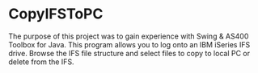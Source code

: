 # CopyIFSToPC
The purpose of this project was to gain experience with Swing & AS400 Toolbox for Java. This program allows you to log onto an IBM iSeries
IFS drive. Browse the IFS file structure and select files to copy to local PC or delete from the IFS.
